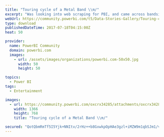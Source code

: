```yaml
---
title: "Touring cycle of a Metal Band \\m/"
excerpt: "Was looking into web scraping for PBI, and came across bandsintown website which collates all touring info from a multitude of bands from around the"
webUrl: https://community.powerbi.com/t5/Data-Stories-Gallery/Touring-cycle-of-a-Metal-Band-m/m-p/213979
type: download
publishedDateTime: 2017-07-18T04:15:00Z
heat: 50

provider:
  name: PowerBI Community
  domain: powerbi.com
  images:
    - url: /assets/images/organizations/powerbi.com-50x50.jpg
      width: 50
      height: 50

topics:
  - Power BI
tags:
  - Entertainment

images:
  - url: https://community.powerbi.com/oxcrx34285/attachments/oxcrx34285/DataStoriesGallery/964/1/IMG_20170717_224724_025.jpg
    width: 1366
    height: 768
    title: "Touring cycle of a Metal Band \\m/"

secured: "QotQbmRmTf5I5Yjk+NNItv/2rHz++b8GxwkpOpHAe3gzl+iMZW9m1qbSJm1/vzTo3JPVFP/UBPv5Cu8iILK3Ls9JSsPCU+fkMfR+hJtCxjjN10F5OvUR43l6fknsOPuglb1jtdFak96v2ECNgOvupJIEVbKp+TnTduGWlDEoRPXNlCS6ZUKuEnmuuPp77ERpLZLpWKXYwWgPE2eT53KiF2O0EvkgXySl1B0rE3HJw7FesqyPuecE0762iLtDPa+3ZrjrpMa3/ZQ+WRhYCDhSN9PX+jcNMYwS2n4iIucEvC7k1Mql7Sws740vk46G3zlfb2VyjDl7U1VWcJt9rC02gjCpNwOyqn+5ExzySBojsEAJAmav7dDEWaCJ07yt4qGD;LL5MjbP8aPr0CUAzoQ7DFQ=="
---
```


